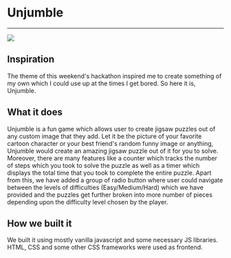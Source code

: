 # Unjumble
<hr>
<img src="https://media.discordapp.net/attachments/321243190013198336/939815645871231016/unknown.png?width=1005&height=662">
<h2>Inspiration</h2>
The theme of this weekend's hackathon inspired me to create something of my own which I could use up at the times I get bored. So here it is, Unjumble.

<h2>What it does</h2></h2>
Unjumble is a fun game which allows user to create jigsaw puzzles out of any custom image that they add. Let it be the picture of your favorite cartoon character or your best friend's random funny image or anything, Unjumble would create an amazing jigsaw puzzle out of it for you to solve. Moreover, there are many features like a counter which tracks the number of steps which you took to solve the puzzle as well as a timer which displays the total time that you took to complete the entire puzzle. Apart from this, we have added a group of radio button where user could navigate between the levels of difficulties (Easy/Medium/Hard) which we have provided and the puzzles get further broken into more number of pieces depending upon the difficulty level chosen by the player.

<h2>How we built it</h2>
We built it using mostly vanilla javascript and some necessary JS libraries. HTML, CSS and some other CSS frameworks were used as frontend.
